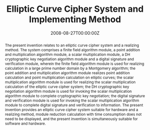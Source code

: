 ---
title: "Elliptic Curve Cipher System and Implementing Method"

authors:
- admin
- Yumin Wang
- Yang Zhan
- Zhengtao Jiang
- Shichong Tan
- Haibo Tian
- Suchun Yuan
- Songliang Yu

date: "2008-08-27T00:00:00Z"

# Publication type.
# Legend: 0 = Uncategorized; 1 = Conference paper; 2 = Journal article;
# 3 = Preprint / Working Paper; 4 = Report; 5 = Book; 6 = Book section;
# 7 = Thesis; 8 = Patent
publication_types: ["8"]

# Publication name and optional abbreviated publication name.
publication: "China Patent CN100414492C"
publication_short: ""

abstract: The present invention relates to an elliptic curve cipher system and a realizing method. The system comprises a finite field algorithm module, a point addition and multiplication algorithm module, a scalar multiplication module, a DH cryptographic key negotiation algorithm module and a digital signature and verification module, wherein the finite field algorithm module is used for realizing calculation in a large prime number domain by a Montgomery algorithm; the point addition and multiplication algorithm module realizes point addition calculation and point multiplication calculation on elliptic curves; the scalar multiplication algorithm module is used for realizing the scalar multiplication calculation of the elliptic curve cipher system; the DH cryptographic key negotiation algorithm module is used for invoking the scalar multiplication algorithm module to complete cryptographic key negotiation; the digital signature and verification module is used for invoking the scalar multiplication algorithm module to complete digital signature and verification to information. The present invention provides an elliptic curve cipher system suitable for hardware and a realizing method, module reduction calculation with time consumption does not need to be displayed, and the present invention is simultaneously suitable for software and hardware.

# Display this page in the Featured widget?
featured: true

# Custom links (uncomment lines below)
links:
 - name: Patent
   url: https://patentimages.storage.googleapis.com/b3/e6/ef/b782c00df585a8/CN100414492C.pdf
---